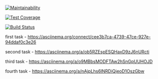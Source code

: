 [![Maintainability](https://api.codeclimate.com/v1/badges/7844729f97e122bbdf10/maintainability)](https://codeclimate.com/github/aic513/project-lvl2-s385/maintainability)

[![Test Coverage](https://api.codeclimate.com/v1/badges/7844729f97e122bbdf10/test_coverage)](https://codeclimate.com/github/aic513/project-lvl2-s385/test_coverage)

[![Build Status](https://travis-ci.org/aic513/project-lvl2-s385.svg?branch=master)](https://travis-ci.org/aic513/project-lvl2-s385)

first task  - https://asciinema.org/connect/cee3b7ca-4739-47ce-927e-94ddaf0c3e26

second task - https://asciinema.org/a/ob5RZEspESQHaxD9zJ6nURcti

third task - https://asciinema.org/a/o9MBbsMODFTAw2hSnGpUUHOJD

fourth task - https://asciinema.org/a/nAjpLhs6lNRDiQjeoD1OszGbw
